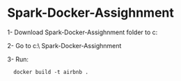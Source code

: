 # Spark-Docker-Assighnment

1- Download  Spark-Docker-Assighnment folder to c:

2- Go to c:\ Spark-Docker-Assighnment

3- Run: 

      docker build -t airbnb .

